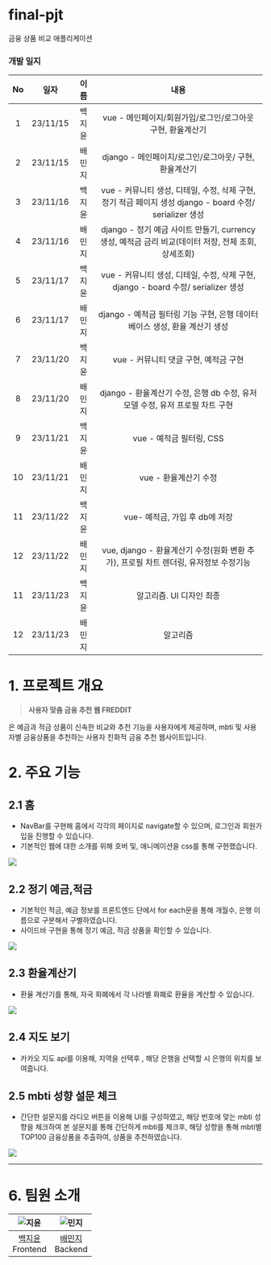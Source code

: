 # final-pjt
금융 상품 비교 애플리케이션

### 개발 일지

|No|일자|이름|내용|
|:---:|:---:|:---:|:---:|
|1|23/11/15|백지윤|vue - 메인페이지/회원가입/로그인/로그아웃 구현, 환율계산기 |
|2|23/11/15|배민지|django - 메인페이지/로그인/로그아웃/ 구현, 환율계산기|
|3|23/11/16|백지윤|vue - 커뮤니티 생성, 디테일, 수정, 삭제 구현, 정기 적금 페이지 생성 django - board 수정/ serializer 생성|
|4|23/11/16|배민지|django - 정기 예금 사이트 만들기, currency 생성, 예적금 금리 비교(데이터 저장, 전체 조회, 상세조회)|
|5|23/11/17|백지윤|vue - 커뮤니티 생성, 디테일, 수정, 삭제 구현, django - board 수정/ serializer 생성|
|6|23/11/17|배민지|django -  예적금 필터링 기능 구현, 은행 데이터베이스 생성, 환율 계산기 생성|
|7|23/11/20|백지윤|vue - 커뮤니티 댓글 구현, 예적금 구현|
|8|23/11/20|배민지|django -  환율계산기 수정, 은행 db 수정, 유저 모델 수정, 유저 프로필 차트 구현|
|9|23/11/21|백지윤|vue - 예적금 필터링, CSS |
|10|23/11/21|배민지|vue -  환율계산기 수정|
|11|23/11/22|백지윤|vue- 예적금, 가입 후 db에 저장|
|12|23/11/22|배민지|vue, django -  환율계산기 수정(원화 변환 추가), 프로필 차트 렌더링, 유저정보 수정기능|
|11|23/11/23|백지윤|알고리즘. UI 디자인 최종|
|12|23/11/23|배민지|알고리즘|



# **1. 프로젝트 개요**

> **사용자 맞춤 금융 추천 웹 FREDDIT**
> 

<FREDDIT>은 예금과 적금 상품이 신속한 비교와 추천 기능을 사용자에게 제공하며, mbti 및 사용자별 금융상품을 추천하는 사용자 친화적 금융 추천 웹사이트입니다.

# 2. 주요 기능

## 2.1 홈


- NavBar를 구현해 홈에서 각각의 페이지로 navigate할 수 있으며, 로그인과 회원가입을 진행할 수 있습니다. 
- 기본적인 웹에 대한 소개를 위해 호버 및, 애니메이션을 css를 통해 구현했습니다.

<img src='../final-pjt//final-pjt-front/src/assets/img/main/home.gif'>

## 2.2 정기 예금,적금

- 기본적인 적금, 예금 정보를 프론트엔드 단에서 for each문을 통해 개월수, 은행 이름으로 구분해서 구별하였습니다.
- 사이드바 구현을 통해 정기 예금, 적금 상품을 확인할 수 있습니다.

<img src='../final-pjt//final-pjt-front/src/assets/img/main/정기예금적금.gif'>

## 2.3 환율계산기

- 환율 계산기를 통해, 자국 화폐에서 각 나라별 화폐로 환율을 계산할 수 있습니다.

<img src='../final-pjt//final-pjt-front/src/assets/img/main/환율계산기.gif'>


## 2.4 지도 보기

- 카카오 지도 api를 이용해, 지역을 선택후 , 해당 은행을 선택할 시 은행의 위치를 보여줍니다.


## 2.5 mbti 성향 설문 체크

- 간단한 설문지를 라디오 버튼을 이용해 UI를 구성하였고, 해당 번호에 맞는 mbti 성향을 체크하여 본 설문지를 통해 간단하게 mbti를 체크후, 해당 성향을 통해 mbti별 TOP100 금융상품을 추출하여, 상품을 추천하였습니다.

<img src='../final-pjt//final-pjt-front/src/assets/img/main/투자성향.gif'>

---

# 6. 팀원 소개

|![지윤](https://avatars.githubusercontent.com/u/94150712)|![민지](https://avatars.githubusercontent.com/u/139304989)|
|:---:|:---:|
| [백지윤](https://github.com/1234jienf) <br> Frontend | [배민지](https://github.com/MJBae327) <br> Backend |

